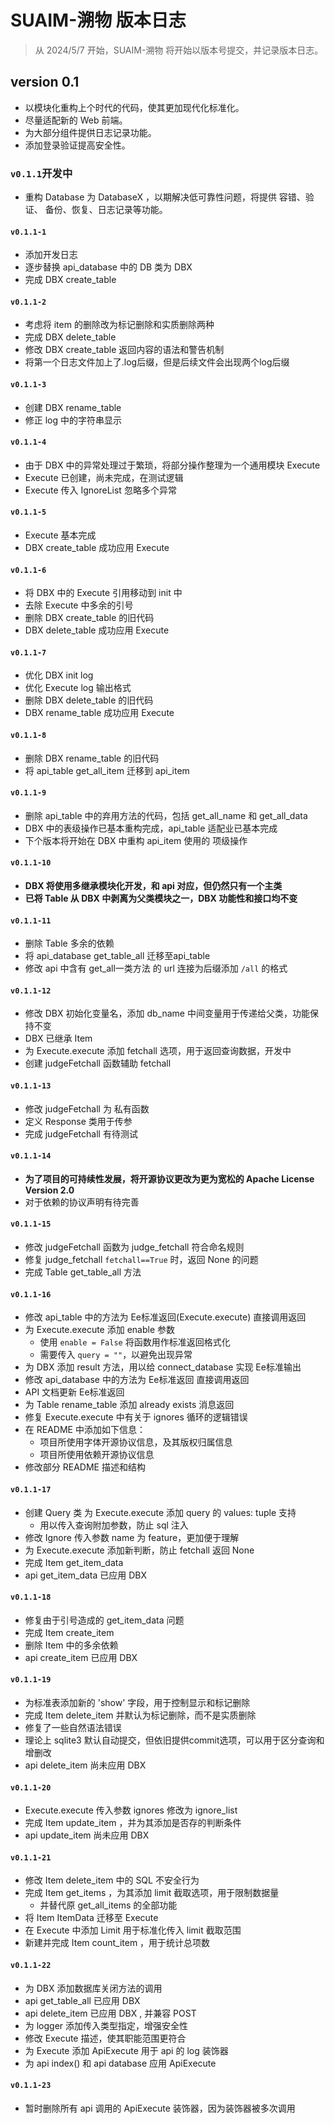 # SUAIM-溯物 版本日志
>从 2024/5/7 开始，SUAIM-溯物 将开始以版本号提交，并记录版本日志。

## version 0.1
- 以模块化重构上个时代的代码，使其更加现代化标准化。
- 尽量适配新的 Web 前端。
- 为大部分组件提供日志记录功能。
- 添加登录验证提高安全性。
### `v0.1.1`开发中
- 重构 Database 为 DatabaseX ，以期解决低可靠性问题，将提供 容错、验证、
  备份、恢复、日志记录等功能。
#### `v0.1.1-1`
- 添加开发日志
- 逐步替换 api_database 中的 DB 类为 DBX
- 完成 DBX create_table
#### `v0.1.1-2`
- 考虑将 item 的删除改为标记删除和实质删除两种
- 完成 DBX delete_table
- 修改 DBX create_table 返回内容的语法和警告机制
- 将第一个日志文件加上了.log后缀，但是后续文件会出现两个log后缀
#### `v0.1.1-3`
- 创建 DBX rename_table
- 修正 log 中的字符串显示
#### `v0.1.1-4`
- 由于 DBX 中的异常处理过于繁琐，将部分操作整理为一个通用模块 Execute
- Execute 已创建，尚未完成，在测试逻辑
- Execute 传入 IgnoreList 忽略多个异常
#### `v0.1.1-5`
- Execute 基本完成
- DBX create_table 成功应用 Execute
#### `v0.1.1-6`
- 将 DBX 中的 Execute 引用移动到 init 中
- 去除 Execute 中多余的引号
- 删除 DBX create_table 的旧代码
- DBX delete_table 成功应用 Execute
#### `v0.1.1-7`
- 优化 DBX init log
- 优化 Execute log 输出格式
- 删除 DBX delete_table 的旧代码
- DBX rename_table 成功应用 Execute
#### `v0.1.1-8`
- 删除 DBX rename_table 的旧代码
- 将 api_table get_all_item 迁移到 api_item
#### `v0.1.1-9`
- 删除 api_table 中的弃用方法的代码，包括 get_all_name 和 get_all_data
- DBX 中的表级操作已基本重构完成，api_table 适配业已基本完成
- 下个版本将开始在 DBX 中重构 api_item 使用的 项级操作
#### `v0.1.1-10`
- **DBX 将使用多继承模块化开发，和 api 对应，但仍然只有一个主类**
- **已将 Table 从 DBX 中剥离为父类模块之一，DBX 功能性和接口均不变**
#### `v0.1.1-11`
- 删除 Table 多余的依赖
- 将 api_database get_table_all 迁移至api_table
- 修改 api 中含有 get_all一类方法 的 url 连接为后缀添加 `/all` 的格式
#### `v0.1.1-12`
- 修改 DBX 初始化变量名，添加 db_name 中间变量用于传递给父类，功能保持不变
- DBX 已继承 Item
- 为 Execute.execute 添加 fetchall 选项，用于返回查询数据，开发中
- 创建 judgeFetchall 函数辅助 fetchall
#### `v0.1.1-13`
- 修改 judgeFetchall 为 私有函数
- 定义 Response 类用于传参
- 完成 judgeFetchall 有待测试
#### `v0.1.1-14`
- **为了项目的可持续性发展，将开源协议更改为更为宽松的 Apache License Version 2.0**
- 对于依赖的协议声明有待完善
#### `v0.1.1-15`
- 修改 judgeFetchall 函数为 judge_fetchall 符合命名规则
- 修复 judge_fetchall `fetchall==True` 时，返回 None 的问题
- 完成 Table get_table_all 方法
#### `v0.1.1-16`
- 修改 api_table 中的方法为 Ee标准返回(Execute.execute) 直接调用返回
- 为 Execute.execute 添加 enable 参数
  - 使用 `enable = False` 将函数用作标准返回格式化
  - 需要传入 `query = ""`，以避免出现异常
- 为 DBX 添加 result 方法，用以给 connect_database 实现 Ee标准输出
- 修改 api_database 中的方法为 Ee标准返回 直接调用返回
- API 文档更新 Ee标准返回
- 为 Table rename_table 添加 already exists 消息返回
- 修复 Execute.execute 中有关于 ignores 循环的逻辑错误
- 在 README 中添加如下信息：
  - 项目所使用字体开源协议信息，及其版权归属信息
  - 项目所使用依赖开源协议信息
- 修改部分 README 描述和结构
#### `v0.1.1-17`
- 创建 Query 类 为 Execute.execute 添加 query 的 values: tuple 支持
  - 用以传入查询附加参数，防止 sql 注入
- 修改 Ignore 传入参数 name 为 feature，更加便于理解
- 为 Execute.execute 添加新判断，防止 fetchall 返回 None
- 完成 Item get_item_data
- api get_item_data 已应用 DBX
#### `v0.1.1-18`
- 修复由于引号造成的 get_item_data 问题
- 完成 Item create_item
- 删除 Item 中的多余依赖
- api create_item 已应用 DBX
#### `v0.1.1-19`
- 为标准表添加新的 'show' 字段，用于控制显示和标记删除
- 完成 Item delete_item 并默认为标记删除，而不是实质删除
- 修复了一些自然语法错误
- 理论上 sqlite3 默认自动提交，但依旧提供commit选项，可以用于区分查询和增删改
- api delete_item 尚未应用 DBX
#### `v0.1.1-20`
- Execute.execute 传入参数 ignores 修改为 ignore_list
- 完成 Item update_item ，并为其添加是否存的判断条件
- api update_item 尚未应用 DBX
#### `v0.1.1-21`
- 修改 Item delete_item 中的 SQL 不安全行为
- 完成 Item get_items ，为其添加 limit 截取选项，用于限制数据量
  - 并替代原 get_all_items 的全部功能
- 将 Item ItemData 迁移至 Execute
- 在 Execute 中添加 Limit 用于标准化传入 limit 截取范围
- 新建并完成 Item count_item ，用于统计总项数
#### `v0.1.1-22`
- 为 DBX 添加数据库关闭方法的调用
- api get_table_all 已应用 DBX
- api delete_item 已应用 DBX , 并兼容 POST
- 为 logger 添加传入类型指定，增强安全性
- 修改 Execute 描述，使其职能范围更符合
- 为 Execute 添加 ApiExecute 用于 api 的 log 装饰器
- 为 api index() 和 api database 应用 ApiExecute
#### `v0.1.1-23`
- 暂时删除所有 api 调用的 ApiExecute 装饰器，因为装饰器被多次调用